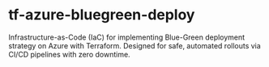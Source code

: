 # tf-azure-bluegreen-deploy
Infrastructure-as-Code (IaC) for implementing Blue-Green deployment strategy on Azure with Terraform. Designed for safe, automated rollouts via CI/CD pipelines with zero downtime.
